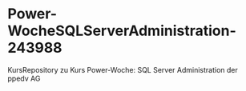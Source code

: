 # Power-WocheSQLServerAdministration-243988
KursRepository zu Kurs Power-Woche: SQL Server Administration der ppedv AG
